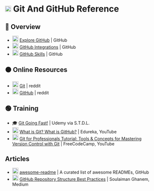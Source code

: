 # <img src="https://git-scm.com/images/logos/downloads/Git-Icon-1788C.png" width=20 height=20> Git And GitHub Reference

## 🔴 Overview
- <img src="https://upload.wikimedia.org/wikipedia/commons/thumb/a/ae/Github-desktop-logo-symbol.svg/2048px-Github-desktop-logo-symbol.svg.png" width=20 height=20></img>  [Explore GitHub](https://github.com/explore) | GitHub
- <img src="https://upload.wikimedia.org/wikipedia/commons/thumb/a/ae/Github-desktop-logo-symbol.svg/2048px-Github-desktop-logo-symbol.svg.png" width=20 height=20></img>  [GitHub Integrations](https://github.com/integrations) | GitHub
- <img src="https://upload.wikimedia.org/wikipedia/commons/thumb/a/ae/Github-desktop-logo-symbol.svg/2048px-Github-desktop-logo-symbol.svg.png" width=20 height=20></img>  [GitHub Skills](https://skills.github.com/) | GitHub

## 🟠 Online Resources
- <img src="https://git-scm.com/images/logos/downloads/Git-Icon-1788C.png" width=20 height=20></img>  [Git](https://www.reddit.com/r/git/) | reddit
- <img src="https://upload.wikimedia.org/wikipedia/commons/thumb/a/ae/Github-desktop-logo-symbol.svg/2048px-Github-desktop-logo-symbol.svg.png" width=20 height=20></img>  [GitHub](https://www.reddit.com/r/github/) | reddit

## 🟢 Training
- 🎓 [Git Going Fast!](https://gale.udemy.com/course/git-going-fast/learn/lecture/1328088#overview) | Udemy via S.T.D.L.
- <img src="https://cdn-icons-png.flaticon.com/512/1384/1384060.png" width=20 height=20></img> [What is Git? What is GitHub?](https://www.youtube.com/watch?v=xuB1Id2Wxak) | Edureka, YouTube
- <img src="https://cdn-icons-png.flaticon.com/512/1384/1384060.png" width=20 height=20></img> [Git for Professionals Tutorial: Tools & Concepts for Mastering Version Control with Git]() | FreeCodeCamp, YouTube

## Articles
-  <img src="https://upload.wikimedia.org/wikipedia/commons/thumb/a/ae/Github-desktop-logo-symbol.svg/2048px-Github-desktop-logo-symbol.svg.png" width=20 height=20></img> [awesome-readme](https://github.com/matiassingers/awesome-readme) | A curated list of awesome READMEs, GitHub
- <img src="https://cdn-icons-png.flaticon.com/512/5968/5968906.png" width=20 height=20></img> [GitHub Repository Structure Best Practices](https://medium.com/code-factory-berlin/github-repository-structure-best-practices-248e6effc405) | Soulaiman Ghanem, Medium
